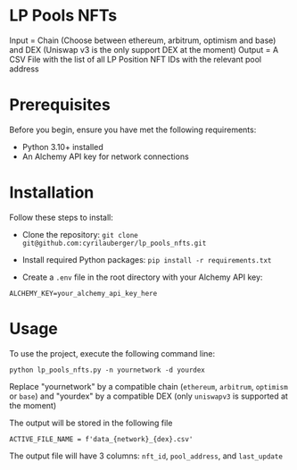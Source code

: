 # LP Pools NFTs
Input = Chain (Choose between ethereum, arbitrum, optimism and base) and DEX (Uniswap v3 is the only support DEX at the moment)
Output = A CSV File with the list of all LP Position NFT IDs with the relevant pool address


# Prerequisites
Before you begin, ensure you have met the following requirements:
- Python 3.10+ installed
- An Alchemy API key for network connections


# Installation
Follow these steps to install:

- Clone the repository:
```git clone git@github.com:cyrilauberger/lp_pools_nfts.git```

- Install required Python packages:
```pip install -r requirements.txt```

- Create a `.env` file in the root directory with your Alchemy API key:
```
ALCHEMY_KEY=your_alchemy_api_key_here
```

# Usage
To use the project, execute the following command line:
```
python lp_pools_nfts.py -n yournetwork -d yourdex
```
Replace "yournetwork" by a compatible chain (`ethereum`, `arbitrum`, `optimism` or `base`) and "yourdex" by a compatible DEX (only `uniswapv3` is supported at the moment)

The output will be stored in the following file 
```
ACTIVE_FILE_NAME = f'data_{network}_{dex}.csv'
```
The output file will have 3 columns: `nft_id`, `pool_address`, and `last_update`
